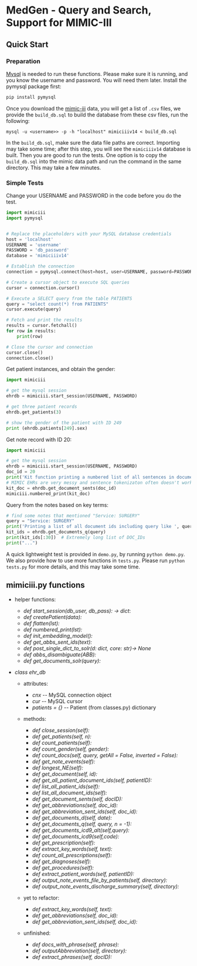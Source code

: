 # MedGen - Query and Search, Support for MIMIC-III

## Quick Start
### Preparation
[Mysql](https://www.mysql.com) is needed to run these functions. Please make sure it is running, and you know the username and password. You will need them later. Install the pymysql package first:
```python
pip install pymysql
```

Once you download the [mimic-iii](https://physionet.org/content/mimiciii/) data, you will get a list of `.csv` files, we provide the `build_db.sql` to build the database from these csv files, run the following:

```mysql -u <username>> -p -h "localhost" mimiciiiv14 < build_db.sql ```

In the `build_db.sql`, make sure the data file paths are correct. Importing may take some time; after this step, you will see the `mimiciiiv14` database is built. Then you are good to run the tests. One option is to copy the `build_db.sql` into the mimic data path and run the command in the same directory. This may take a few minutes. 

### Simple Tests

Change your USERNAME and PASSWORD in the code before you do the test. 

```python
import mimiciii
import pymysql


# Replace the placeholders with your MySQL database credentials
host = 'localhost'
USERNAME = 'username'
PASSWORD = 'db_password'
database = 'mimiciiiv14'

# Establish the connection
connection = pymysql.connect(host=host, user=USERNAME, password=PASSWORD, database=database, port=3306)

# Create a cursor object to execute SQL queries
cursor = connection.cursor()

# Execute a SELECT query from the table PATIENTS
query = "select count(*) from PATIENTS"
cursor.execute(query)

# Fetch and print the results
results = cursor.fetchall()
for row in results:
    print(row)

# Close the cursor and connection
cursor.close()
connection.close()

```

Get patient instances, and obtain the gender: 

```python
import mimiciii

# get the mysql session
ehrdb = mimiciii.start_session(USERNAME, PASSWORD)

# get three patient records
ehrdb.get_patients(3)

# show the gender of the patient with ID 249
print (ehrdb.patients[249].sex)
```

Get note record with ID 20:

```python
import mimiciii

# get the mysql session
ehrdb = mimiciii.start_session(USERNAME, PASSWORD)
doc_id = 20
print('Kit function printing a numbered list of all sentences in document %d' % doc_id)
# MIMIC EHRs are very messy and sentence tokenizaton often doesn't work
kit_doc = ehrdb.get_document_sents(doc_id)
mimiciii.numbered_print(kit_doc)
```

Query from the notes based on key terms: 

```python
# find some notes that mentioned "Service: SURGERY"
query = "Service: SURGERY"
print('Printing a list of all document ids including query like ', query, 'this may take some time...')
kit_ids = ehrdb.get_documents_q(query)
print(kit_ids[:30])  # Extremely long list of DOC_IDs
print("...")
```

A quick lightweight test is provided in `demo.py`, by running `python demo.py`. 
We also provide how to use more functions in `tests.py`. Please run `python tests.py` for more details, and this may take some time. 

## mimiciii.py functions
* helper functions:
  * *def start_session(db_user, db_pass): -> dict*:
  * *def createPatient(data):*
  * *def flatten(lst):*
  * *def numbered_print(lst):*
  * *def init_embedding_model():*
  * *def get_abbs_sent_ids(text):*
  * *def post_single_dict_to_solr(d: dict, core: str)-> None*
  * *def abbs_disambiguate(ABB):*
  * *def get_documents_solr(query):*

* *class ehr_db*
  * attributes:
    * *cnx* -- MySQL connection object
    * *cur* -- MySQL cursor
    * *patients = {}* -- Patient (from classes.py) dictionary
  * methods:
    * *def close_session(self):*
    * *def get_patients(self, n):*
    * *def count_patients(self):*
    * *def count_gender(self, gender):*
    * *def count_docs(self, query, getAll = False, inverted = False):*
    * *def get_note_events(self):*
    * *def longest_NE(self):*
    * *def get_document(self, id):*
    * *def get_all_patient_document_ids(self, patientID):*
    * *def list_all_patient_ids(self):*
    * *def list_all_document_ids(self):*
    * *def get_document_sents(self, docID):*
    * *def get_abbreviations(self, doc_id):*
    * *def get_abbreviation_sent_ids(self, doc_id):*
    * *def get_documents_d(self, date):*
    * *def get_documents_q(self, query, n = -1):*
    * *def get_documents_icd9_alt(self,query):*
    * *def get_documents_icd9(self,code):*
    * *def get_prescription(self):*
    * *def extract_key_words(self, text):*
    * *def count_all_prescriptions(self):*
    * *def get_diagnoses(self):*
    * *def get_procedures(self):*
    * *def extract_patient_words(self, patientID):*
    * *def output_note_events_file_by_patients(self, directory):*
    * *def output_note_events_discharge_summary(self, directory):*

  * yet to refactor:
    * *def extract_key_words(self, text):*
    * *def get_abbreviations(self, doc_id):*
    * *def get_abbreviation_sent_ids(self, doc_id):*
  * unfinished:
    * *def docs_with_phrase(self, phrase):*
    * *def outputAbbreviation(self, directory):*
    * *def extract_phrases(self, docID):*


